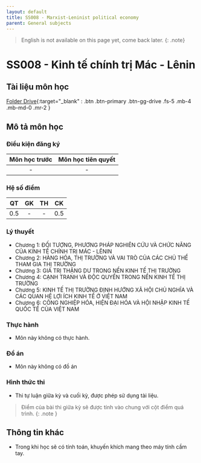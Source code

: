 ```yaml
---
layout: default
title: SS008 - Marxist-Leninist political economy
parent: General subjects
---
```


> English is not available on this page yet, come back later.
{: .note}

# SS008 - Kinh tế chính trị Mác - Lênin

## Tài liệu môn học

[Folder Drive](https://drive.google.com/drive/folders/1zmYRxXjqKb_5LJ1vDz-ElpYZZr1MqoNR?usp=sharing){:target="_blank" : .btn .btn-primary .btn-gg-drive .fs-5 .mb-4 .mb-md-0 .mr-2 }

## Mô tả môn học

### Điều kiện đăng ký

| Môn học trước| Môn học tiên quyết  |
|------|-----|
| <center> - </center>| <center>-</center>|

### Hệ số điểm

| QT   | GK  | TH  | CK  |
|------|-----|-----|-----|
| <center>0.5</center>| <center>-</center>| <center>-</center> | <center>0.5</center> |

### Lý thuyết

- Chương 1: ĐỐI TƯỢNG, PHƯƠNG PHÁP NGHIÊN CỨU VÀ CHỨC NĂNG CỦA KINH TẾ CHÍNH TRỊ MÁC - LÊNIN 
- Chương 2: HÀNG HÓA, THỊ TRƯỜNG VÀ VAI TRÒ CỦA CÁC CHỦ THỂ THAM GIA THỊ TRƯỜNG
- Chương 3: GIÁ TRỊ THẶNG DƯ TRONG NỀN KINH TẾ THỊ TRƯỜNG
- Chương 4: CẠNH TRANH VÀ ĐỘC QUYỀN TRONG NỀN KINH TẾ THỊ TRƯỜNG
- Chương 5: KINH TẾ THỊ TRƯỜNG ĐỊNH HƯỚNG XÃ HỘI CHỦ NGHĨA VÀ CÁC QUAN HỆ LỢI ÍCH KINH TẾ Ở VIỆT NAM
- Chương 6: CÔNG NGHIỆP HÓA, HIỆN ĐẠI HÓA VÀ HỘI NHẬP KINH TẾ QUỐC TẾ CỦA VIỆT NAM

### Thực hành

- Môn này không có thực hành.

### Đồ án

- Môn này không có đồ án

### Hình thức thi

- Thi tự luận giữa kỳ và cuối kỳ, được phép sử dụng tài liệu.

> Điểm của bài thi giữa kỳ sẽ được tính vào chung với cột điểm quá trình.
{: .note }

## Thông tin khác

- Trong khi học sẽ có tính toán, khuyến khích mang theo máy tính cầm tay.